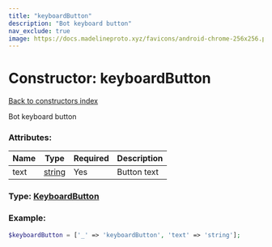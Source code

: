 ```yaml
---
title: "keyboardButton"
description: "Bot keyboard button"
nav_exclude: true
image: https://docs.madelineproto.xyz/favicons/android-chrome-256x256.png
---
```

# Constructor: keyboardButton  
[Back to constructors index](/API_docs/constructors/index.md)



Bot keyboard button

### Attributes:

| Name     |    Type       | Required | Description |
|----------|---------------|----------|-------------|
|text|[string](/API_docs/types/string.md) | Yes|Button text|



### Type: [KeyboardButton](/API_docs/types/KeyboardButton.md)


### Example:

```php
$keyboardButton = ['_' => 'keyboardButton', 'text' => 'string'];
```  
